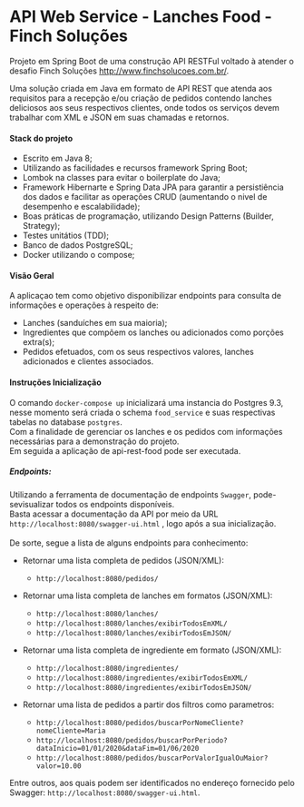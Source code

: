 # API Web Service - Lanches Food - Finch Soluções
  Projeto em Spring Boot de uma construção API RESTFul voltado à atender o desafio Finch Soluções <link>http://www.finchsolucoes.com.br/.
   
  Uma solução criada em Java em formato de API REST que atenda aos requisitos para a recepção e/ou criação de pedidos contendo lanches deliciosos aos seus respectivos clientes, onde todos os serviços devem trabalhar com XML e JSON em suas chamadas e retornos.

 #### Stack do projeto
  - Escrito em Java 8;
  - Utilizando as facilidades e recursos framework Spring Boot;
  - Lombok na classes para evitar o boilerplate do Java;
  - Framework Hibernarte e Spring Data JPA para garantir a persistiência dos dados e facilitar as operações CRUD (aumentando o nivel de desempenho e escalabilidade);
  - Boas práticas de programação, utilizando Design Patterns (Builder, Strategy);
  - Testes unitátios (TDD);
  - Banco de dados PostgreSQL;
  - Docker utilizando o compose;
  
  #### Visão Geral
  
  A aplicaçao tem como objetivo disponibilizar endpoints para consulta de informações e operações à respeito de:
  - Lanches (sanduíches em sua maioria);
  - Ingredientes que compõem os lanches ou adicionados como porções extra(s);
  - Pedidos efetuados, com os seus respectivos valores, lanches adicionados e clientes associados. 
  
  #### Instruções Inicialização
  
 O comando ```docker-compose up``` inicializará uma instancia do Postgres 9.3, nesse momento será criada o schema ```food_service``` e suas respectivas tabelas no database ```postgres```.<br> 
 Com a finalidade de gerenciar os lanches e os pedidos com informações necessárias para a demonstração do projeto. <br> Em seguida a aplicação de api-rest-food pode ser executada.
  
  ##### Endpoints: 
  
  Utilizando a ferramenta de documentação de endpoints ```Swagger```, pode-sevisualizar todos os endpoints disponíveis.<br>
  Basta acessar a documentação da API por meio da URL <link>`http://localhost:8080/swagger-ui.html` , logo após a sua inicialização. <br><br> 
  De sorte, segue a lista de alguns endpoints para conhecimento: 
  
  - Retornar uma lista completa de pedidos (JSON/XML):
    - `http://localhost:8080/pedidos/`

 - Retornar uma lista completa de lanches em formatos (JSON/XML):
   - `http://localhost:8080/lanches/`
   - `http://localhost:8080/lanches/exibirTodosEmXML/`
   - `http://localhost:8080/lanches/exibirTodosEmJSON/`
   
 - Retornar uma lista completa de ingrediente em formato (JSON/XML):
   - `http://localhost:8080/ingredientes/`
   - `http://localhost:8080/ingredientes/exibirTodosEmXML/`
   - `http://localhost:8080/ingredientes/exibirTodosEmJSON/`
   
 - Retornar uma lista de pedidos a partir dos filtros como parametros:   
     - `http://localhost:8080/pedidos/buscarPorNomeCliente?nomeCliente=Maria`
     - `http://localhost:8080/pedidos/buscarPorPeriodo?dataInicio=01/01/2020&dataFim=01/06/2020`
     - `http://localhost:8080/pedidos/buscarPorValorIgualOuMaior?valor=10.00`
     
 Entre outros, aos quais podem ser identificados no endereço fornecido pelo Swagger: <link>`http://localhost:8080/swagger-ui.html`.